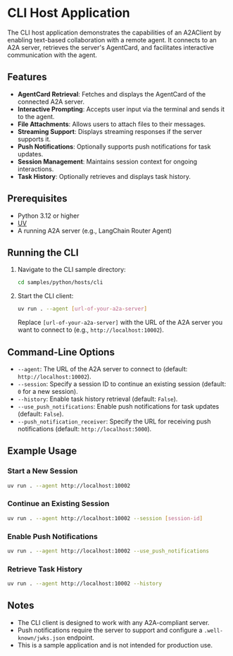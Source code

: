 # CLI Host Application

The CLI host application demonstrates the capabilities of an A2AClient by enabling text-based collaboration with a remote agent. It connects to an A2A server, retrieves the server's AgentCard, and facilitates interactive communication with the agent.

## Features

- **AgentCard Retrieval**: Fetches and displays the AgentCard of the connected A2A server.
- **Interactive Prompting**: Accepts user input via the terminal and sends it to the agent.
- **File Attachments**: Allows users to attach files to their messages.
- **Streaming Support**: Displays streaming responses if the server supports it.
- **Push Notifications**: Optionally supports push notifications for task updates.
- **Session Management**: Maintains session context for ongoing interactions.
- **Task History**: Optionally retrieves and displays task history.

## Prerequisites

- Python 3.12 or higher
- [UV](https://docs.astral.sh/uv/)
- A running A2A server (e.g., LangChain Router Agent)

## Running the CLI

1. Navigate to the CLI sample directory:
   ```bash
   cd samples/python/hosts/cli
   ```
2. Start the CLI client:
   ```bash
   uv run . --agent [url-of-your-a2a-server]
   ```
   Replace `[url-of-your-a2a-server]` with the URL of the A2A server you want to connect to (e.g., `http://localhost:10002`).

## Command-Line Options

- `--agent`: The URL of the A2A server to connect to (default: `http://localhost:10002`).
- `--session`: Specify a session ID to continue an existing session (default: `0` for a new session).
- `--history`: Enable task history retrieval (default: `False`).
- `--use_push_notifications`: Enable push notifications for task updates (default: `False`).
- `--push_notification_receiver`: Specify the URL for receiving push notifications (default: `http://localhost:5000`).

## Example Usage

### Start a New Session

```bash
uv run . --agent http://localhost:10002
```

### Continue an Existing Session

```bash
uv run . --agent http://localhost:10002 --session [session-id]
```

### Enable Push Notifications

```bash
uv run . --agent http://localhost:10002 --use_push_notifications
```

### Retrieve Task History

```bash
uv run . --agent http://localhost:10002 --history
```

## Notes

- The CLI client is designed to work with any A2A-compliant server.
- Push notifications require the server to support and configure a `.well-known/jwks.json` endpoint.
- This is a sample application and is not intended for production use.
